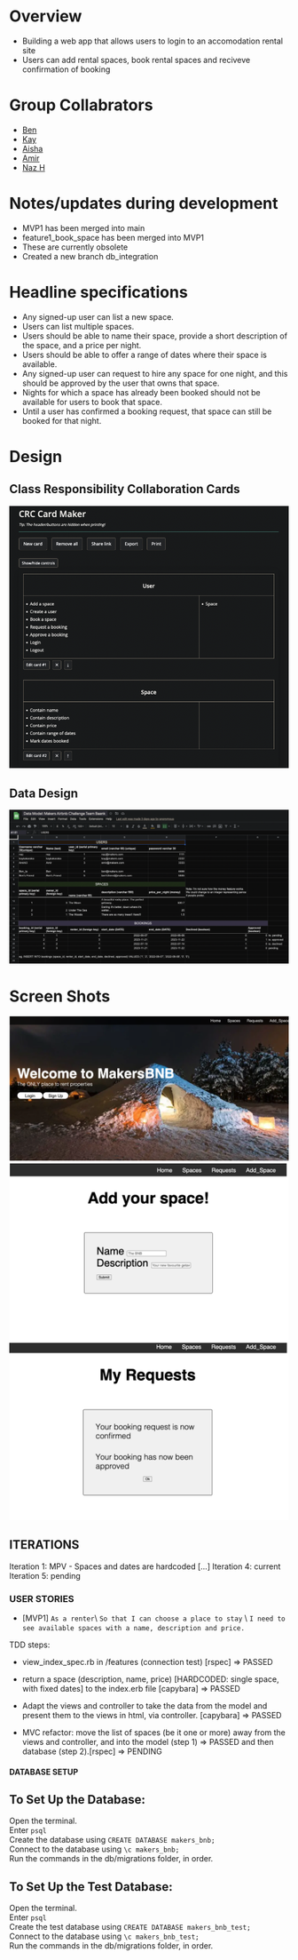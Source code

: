 # Overview
- Building a web app that allows users to login to an accomodation rental site
- Users can add rental spaces, book rental spaces and reciveve confirmation of booking 

# Group Collabrators 

- [Ben](https://github.com/BenjaminNeustadt)
- [Kay](https://github.com/kaykakaraka)
- [Aisha](https://github.com/Aisha-Yusuff)
- [Amir](https://github.com/ak2022dev)
- [Naz H](https://github.com/nazhudha)

# Notes/updates during development

* MVP1 has been merged into main
* feature1_book_space has been merged into MVP1
* These are currently obsolete
* Created a new branch db_integration

# Headline specifications

* Any signed-up user can list a new space.
* Users can list multiple spaces.
* Users should be able to name their space, provide a short description of the space, and a price per night.
* Users should be able to offer a range of dates where their space is available.
* Any signed-up user can request to hire any space for one night, and this should be approved by the user     that owns that space.
* Nights for which a space has already been booked should not be available for users to book that space.
* Until a user has confirmed a booking request, that space can still be booked for that night.

# Design

## Class Responsibility Collaboration Cards

![Class Responsibility Collaboration Cards](./assets/crc_cards.png)

## Data Design

![Data Design](./assets/data_model.png)

# Screen Shots
![Main Page](./assets/main_page.png) 
![Add Spaces Page](./assets/add_spaces.png)
![Requests Page](./assets/requests_page.png)


## ITERATIONS

Iteration 1: MPV - Spaces and dates are hardcoded
[...]
Iteration 4: current
Iteration 5: pending

### USER STORIES

* [MVP1]
`As a renter`\ 
`So that I can choose a place to stay` \ 
`I need to see available spaces with a name, description and price.`

TDD steps: 

- view_index_spec.rb in /features (connection test) [rspec] => PASSED

- return a space (description, name, price) [HARDCODED: single space, with fixed dates] to the index.erb file [capybara] => PASSED

-  Adapt the views and controller to take the data from the model and present them to the views in html, via controller. [capybara] => PASSED

- MVC refactor: move the list of spaces (be it one or more) away from the views and controller, and into the model (step 1) => PASSED
  and then database (step 2).[rspec] => PENDING

#### DATABASE SETUP

To Set Up the Database:
-----------------
Open the terminal. \
Enter `psql` \
Create the database using `CREATE DATABASE makers_bnb;` \
Connect to the database using `\c makers_bnb;` \
Run the commands in the db/migrations folder, in order.

To Set Up the Test Database:
-----------------
Open the terminal. \
Enter `psql` \
Create the test database using `CREATE DATABASE makers_bnb_test;` \
Connect to the database using `\c makers_bnb_test;` \
Run the commands in the db/migrations folder, in order.
